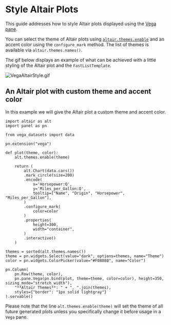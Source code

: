 # Style Altair Plots

This guide addresses how to style Altair plots displayed using the [Vega pane](../../../examples/reference/panes/Vega).

You can select the theme of Altair plots using [`altair.themes.enable`](https://altair-viz.github.io/user_guide/customization.html#changing-the-theme) and an accent color using the `configure_mark` method. The list of themes is available via `altair.themes.names()`.

The gif below displays an example of what can be achieved with a little styling of the Altair plot and the `FastListTemplate`.

![VegaAltairStyle.gif](https://assets.holoviews.org/panel/thumbnails/gallery/styles/vega-styles.gif)

## An Altair plot with custom theme and accent color

In this example we will give the Altair plot a custom theme and accent color.

```{pyodide}
import altair as alt
import panel as pn

from vega_datasets import data

pn.extension("vega")

def plot(theme, color):
    alt.themes.enable(theme)

    return (
        alt.Chart(data.cars())
        .mark_circle(size=200)
        .encode(
            x='Horsepower:Q',
            y='Miles_per_Gallon:Q',
            tooltip=["Name", "Origin", "Horsepower", "Miles_per_Gallon"],
        )
        .configure_mark(
            color=color
        )
        .properties(
            height=300,
            width="container",
        )
        .interactive()
    )

themes = sorted(alt.themes.names())
theme = pn.widgets.Select(value="dark", options=themes, name="Theme")
color = pn.widgets.ColorPicker(value="#F08080", name="Color")

pn.Column(
    pn.Row(theme, color),
    pn.pane.Vega(pn.bind(plot, theme=theme, color=color), height=350, sizing_mode="stretch_width"),
    "**Altair Themes**: " + ", ".join(themes),
    styles={"border": "1px solid lightgray"}
).servable()
```

Please note that the line `alt.themes.enable(theme)` will set the theme of all future generated plots
unless you specifically change it before usage in a `Vega` pane.
